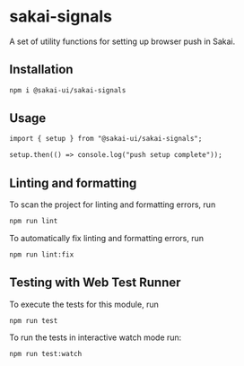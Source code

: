 # sakai-signals

A set of utility functions for setting up browser push in Sakai.

## Installation

```bash
npm i @sakai-ui/sakai-signals
```

## Usage

```html
import { setup } from "@sakai-ui/sakai-signals";

setup.then(() => console.log("push setup complete"));
```

## Linting and formatting

To scan the project for linting and formatting errors, run

```bash
npm run lint
```

To automatically fix linting and formatting errors, run

```bash
npm run lint:fix
```

## Testing with Web Test Runner

To execute the tests for this module, run

```bash
npm run test
```
To run the tests in interactive watch mode run:

```bash
npm run test:watch
```

